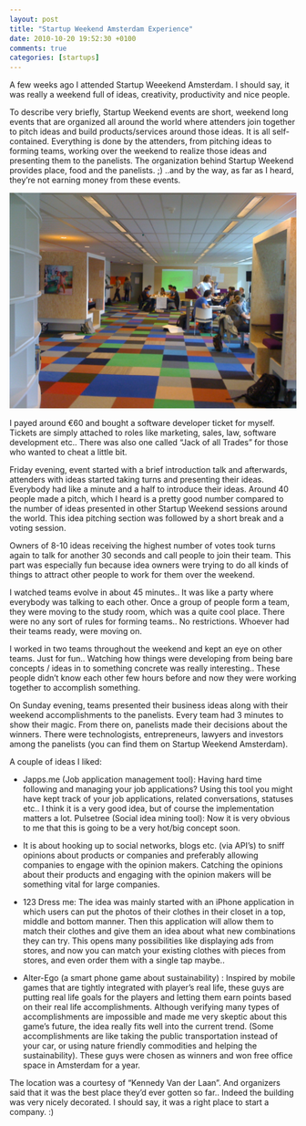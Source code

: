 ```yaml
---
layout: post
title: "Startup Weekend Amsterdam Experience"
date: 2010-10-20 19:52:30 +0100
comments: true
categories: [startups]
---
```


A few weeks ago I attended Startup Weeekend Amsterdam. I should say, it was really a weekend full of ideas, creativity, productivity and nice people.

To describe very briefly, Startup Weekend events are short, weekend long events that are organized all around the world where attenders join together to pitch ideas and build products/services around those ideas. It is all self-contained. Everything is done by the attenders, from pitching ideas to forming teams, working over the weekend to realize those ideas and presenting them to the panelists. The organization behind Startup Weekend  provides place, food and the panelists. ;) ..and by the way, as far as I heard, they’re not earning money from these events.

![Startup Weekend Amsterdam](/assets/StartupWeekendAmsterdam/img_1674.jpg)

I payed around €60 and bought a software developer ticket for myself. Tickets are simply attached to roles like marketing, sales, law, software development etc.. There was also one called “Jack of all Trades” for those who wanted to cheat a little bit.

Friday evening, event started with a brief introduction talk and afterwards, attenders with ideas started taking turns and presenting their ideas. Everybody had like a minute and a half to introduce their ideas. Around 40 people made a pitch, which I heard is a pretty good number compared to the number of ideas presented in other Startup Weekend sessions around the world. This idea pitching section was followed by a short break and a voting session.

Owners of 8-10 ideas receiving the highest number of votes took turns again to talk for another 30 seconds and call people to join their team. This part was especially fun because idea owners were trying to do all kinds of things to attract other people to work for them over the weekend.

I watched teams evolve in about 45 minutes.. It was like a party where everybody was talking to each other. Once a group of people form a team, they were moving to the study room, which was a quite cool place. There were no any sort of rules for forming teams.. No restrictions. Whoever had their teams ready, were moving on.

I worked in two teams throughout the weekend and kept an eye on other teams. Just for fun.. Watching how things were developing from being bare concepts / ideas in to something concrete was really interesting.. These people didn’t know each other few hours before and now they were working together to accomplish something.

On Sunday evening, teams presented their business ideas along with their weekend accomplishments to the panelists. Every team had 3 minutes to show their magic. From there on, panelists made their decisions about the winners. There were technologists, entrepreneurs, lawyers and investors among the panelists (you can find them on Startup Weekend Amsterdam).

A couple of  ideas I liked:

* Japps.me (Job application management tool): Having hard time following and managing your job applications? Using this tool you might have kept track of your job applications, related conversations, statuses etc.. I think it is a very good idea, but of course the implementation matters a lot.
Pulsetree (Social idea mining tool): Now it is very obvious to me that this is going to be a very hot/big concept soon. 
* It is about hooking up to social networks, blogs etc. (via API’s) to sniff opinions about products or companies and preferably allowing companies to engage with the opinion makers. Catching the opinions about their products and engaging with the opinion makers will be something vital for large companies.

* 123 Dress me: The idea was mainly started with an iPhone application in which users can put the photos of their clothes in their closet in a top, middle and bottom manner. Then this application will allow them to match their clothes and give them an idea about what new combinations they can try. This opens many possibilities like displaying ads from stores, and now you can match your existing clothes with pieces from stores, and even order them with a single tap maybe..

* Alter-Ego (a smart phone game about sustainability) : Inspired by mobile games that are tightly integrated with player’s real life, these guys are putting real life goals for the players and letting them earn points based on their real life accomplishments. Although verifying many types of accomplishments are impossible and made me very skeptic about this game’s future, the idea really fits well into the current trend. (Some accomplishments are like taking the public transportation instead of your car, or using nature friendly commodities and helping the sustainability). These guys were chosen as winners and won free office space in Amsterdam for a year.

The location was a courtesy of “Kennedy Van der Laan”. And organizers said that it was the best place they’d ever gotten so far.. Indeed the building was very nicely decorated. I should say, it was a right place to start a company. :)
